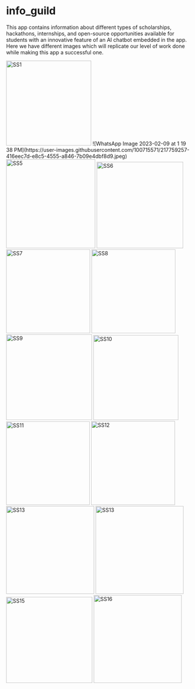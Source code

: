 # info_guild

This app contains information about different types of scholarships, hackathons, internships, and open-source opportunities available for students with an innovative feature of an AI chatbot embedded in the app.
Here we have different images which will replicate our level of work done while making this app a successful one.

<img width="230" alt="SS1" src="https://user-images.githubusercontent.com/112580594/217589005-61502967-e9e5-4462-bbdf-e0dfa9c10196.png">
![WhatsApp Image 2023-02-09 at 1 19 38 PM](https://user-images.githubusercontent.com/100715571/217759257-416eec7d-e8c5-4555-a846-7b09e4dbf8d9.jpeg)
<img width="241" alt="SS5" src="https://user-images.githubusercontent.com/112580594/217589220-d6446e83-fba4-40da-be14-991be4a405a1.png">
<img width="234" alt="SS6" src="https://user-images.githubusercontent.com/112580594/217589281-34e049b0-fe7c-458b-9259-db8c01f54c05.png">
<img width="227" alt="SS7" src="https://user-images.githubusercontent.com/112580594/217589354-62f6190d-f26d-41bf-a725-77b1b877231d.png">
<img width="227" alt="SS8" src="https://user-images.githubusercontent.com/112580594/217589389-8d4a0446-51bc-4578-a7f6-90fb4d9e4473.png">
<img width="232" alt="SS9" src="https://user-images.githubusercontent.com/112580594/217589407-34e52630-1e95-4ab8-b7d4-03411b362be2.png">
<img width="230" alt="SS10" src="https://user-images.githubusercontent.com/112580594/217589439-8e072a24-a98d-4da9-89bf-401002c4f1ba.png">
<img width="226" alt="SS11" src="https://user-images.githubusercontent.com/112580594/217589466-d4326a37-ca27-4c5a-9434-11ccafd83b39.png">
<img width="227" alt="SS12" src="https://user-images.githubusercontent.com/112580594/217589519-42c6e4ea-eaf1-4e5f-8882-617586033897.png">
<img width="238" alt="SS13" src="https://user-images.githubusercontent.com/112580594/217589584-861c6450-0a9c-42b2-a4f6-f8c92e7e995b.png">
<img width="238" alt="SS13" src="https://user-images.githubusercontent.com/112580594/217589606-3dc9593d-43e5-4c4b-8e54-908ef207d4e0.png">
<img width="233" alt="SS15" src="https://user-images.githubusercontent.com/112580594/217589796-69415115-9346-4c3e-a013-fbb2860fef52.png">
<img width="238" alt="SS16" src="https://user-images.githubusercontent.com/112580594/217589819-5f44cce6-3440-4435-b25b-a18b812a749c.png">



